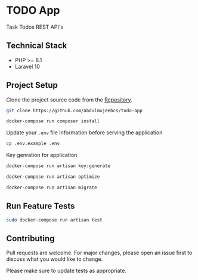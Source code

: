 # TODO App

Task Todos REST API's 

## Technical Stack
- PHP >= 8.1
- Laravel 10

## Project Setup
Clone the project source code from the [Repository](https://github.com/abdulmujeebcs/todo-app).
```bash
git clone https://github.com/abdulmujeebcs/todo-app
```

```bash
docker-compose run composer install
```

Update your `.env` file Information before serving the application

```bash
cp .env.example .env
```

Key genration for application

```bash
docker-compose run artisan key:generate
```

```bash
docker-compose run artisan optimize
```


```bash
docker-compose run artisan migrate
```

## Run Feature Tests
```bash
sudo docker-compose run artisan test
```

## Contributing
Pull requests are welcome. For major changes, please open an issue first
to discuss what you would like to change.

Please make sure to update tests as appropriate.